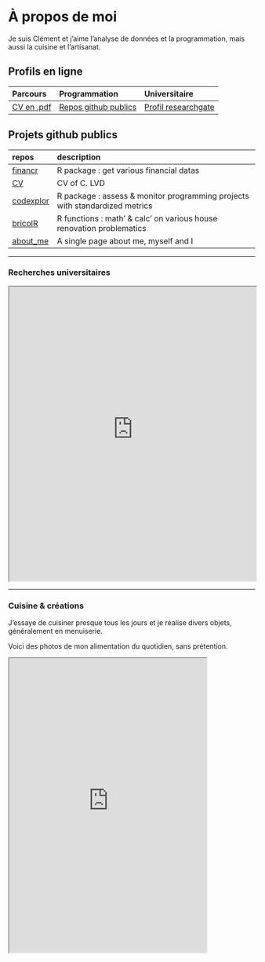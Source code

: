 # À propos de moi


Je suis Clément et j’aime l’analyse de données et la programmation, mais
aussi la cuisine et l’artisanat.

## Profils en ligne

| Parcours | Programmation | Universitaire |
|:---|:---|:---|
| [CV en .pdf](https://github.com/Clement-LVD/CV/blob/main/CV_Clement_LVD.pdf) | [Repos github publics](https://github.com/Clement-LVD) | [Profil researchgate](https://www.researchgate.net/profile/Clement-Laverdet) |

## Projets github publics

| repos | description |
|:---|:---|
| [financr](https://github.com/Clement-LVD/financr) | R package : get various financial datas |
| [CV](https://github.com/Clement-LVD/CV) | CV of C. LVD |
| [codexplor](https://github.com/Clement-LVD/codexplor) | R package : assess & monitor programming projects with standardized metrics |
| [bricolR](https://github.com/Clement-LVD/bricolR) | R functions : math’ & calc’ on various house renovation problematics |
| [about_me](https://github.com/Clement-LVD/about_me) | A single page about me, myself and I |

------------------------------------------------------------------------

### Recherches universitaires

<iframe src="https://scanr.enseignementsup-recherche.gouv.fr/authors/idref258712619" width="100%" height="600px" sandbox="allow-scripts allow-same-origin">

</iframe>

------------------------------------------------------------------------

### Cuisine & créations

J’essaye de cuisiner presque tous les jours et je réalise divers objets,
généralement en menuiserie.

Voici des photos de mon alimentation du quotidien, sans prétention.

<iframe src="https://www.instagram.com/diners_quotidiens/embed" width="80%" height="600px">

</iframe>
